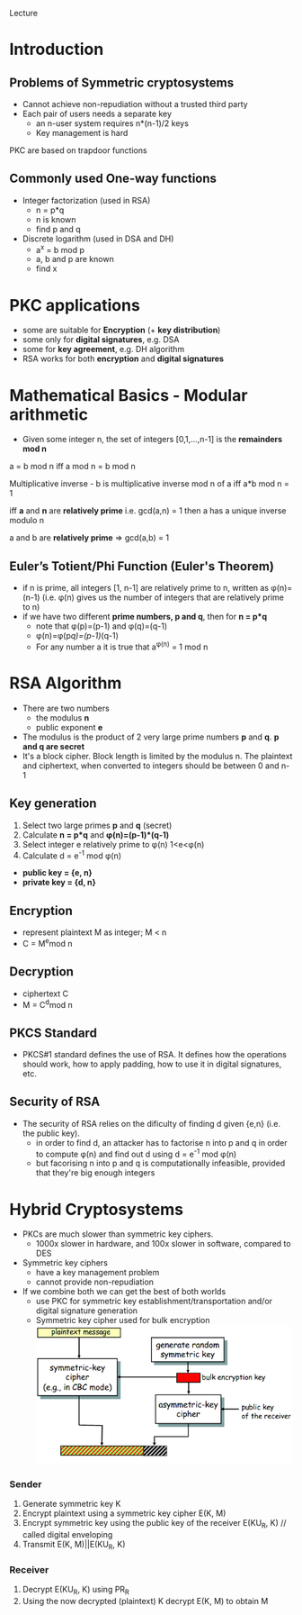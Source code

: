 Lecture

# Introduction
## Problems of Symmetric cryptosystems
- Cannot achieve non-repudiation without a trusted third party
- Each pair of users needs a separate key
	- an n-user system requires n*(n-1)/2 keys
	- Key management is hard
	
PKC are based on trapdoor functions
## Commonly used One-way functions
- Integer factorization (used in RSA)
	- n = p*q
	- n is known
	- find p and q
- Discrete logarithm (used in DSA and DH)
	- a<sup>x</sup> = b mod p
	- a, b and p are known
	- find x
# PKC applications
- some are suitable for **Encryption** (+ **key distribution**)
- some only for **digital signatures**, e.g. DSA
- some for **key agreement**, e.g. DH algorithm
- RSA works for both **encryption** and **digital signatures**

# Mathematical Basics - Modular arithmetic

- Given some integer n, the set of integers [0,1,...,n-1] is the **remainders mod n**

a = b mod n iff a mod n = b mod n

Multiplicative inverse - 
b is multiplicative inverse mod n of a iff a*b mod n = 1

iff **a** and **n** are **relatively prime** i.e. gcd(a,n) = 1 then a has a unique inverse modulo n

a and b are **relatively prime** => gcd(a,b) = 1

## Euler’s Totient/Phi Function (Euler's Theorem)
- if n is prime, all integers [1, n-1] are relatively prime to n, written as φ(n)=(n-1) (i.e. φ(n) gives us the number of integers that are relatively prime to n)
- if we have two different **prime numbers, p and q**, then for **n = p*q**
	- note that φ(p)=(p-1) and φ(q)=(q-1)
	- φ(n)=φ(p*q)=(p-1)*(q-1)
	- For any number a it is true that a<sup>φ(n)</sup> = 1 mod n
# RSA Algorithm
- There are two numbers
	- the modulus **n**
	- public exponent **e**
- The modulus is the product of 2 very large prime numbers **p** and **q**. **p and q are secret**
- It's a block cipher. Block length is limited by the modulus n. The plaintext and ciphertext, when converted to integers should be between 0 and n-1
## Key generation
1. Select two large primes **p** and **q** (secret)
2. Calculate **n = p*q** and **φ(n)=(p-1)*(q-1)**
3. Select integer e relatively prime to φ(n) 1<e<φ(n)
4. Calculate d = e<sup>-1</sup> mod φ(n)
- **public key = {e, n}**
- **private key = {d, n}**
## Encryption
- represent plaintext M as integer; M < n
- C = M<sup>e</sup>mod n
## Decryption
- ciphertext C
- M = C<sup>d</sup>mod n

## PKCS Standard
- PKCS#1 standard defines the use of RSA. It defines how the operations should work, how to apply padding, how to use it in digital signatures, etc.

## Security of RSA
- The security of RSA relies on the dificulty of finding d given {e,n} (i.e. the public key).
	- in order to find d, an attacker has to factorise n into p and q in order to compute φ(n) and find out d using d = e<sup>-1</sup> mod φ(n)
	- but facorising n into p and q is computationally infeasible, provided that they're big enough integers

# Hybrid Cryptosystems
- PKCs are much slower than symmetric key ciphers.
	- 1000x slower in hardware, and 100x slower in software, compared to DES
- Symmetric key ciphers
	- have a key management problem
	- cannot provide non-repudiation
- If we combine both we can get the best of both worlds
	- use PKC for symmetric key establishment/transportation and/or digital signature generation
	- Symmetric key cipher used for bulk encryption
![175d258adb70a3e64556c97b87a5b60c.png](../_resources/9315bf1fc1764a09bc771324e9cf98b6.png)

### Sender
1. Generate symmetric key K
2. Encrypt plaintext using a symmetric key cipher E(K, M)
3. Encrypt symmetric key using the public key of the receiver E(KU<sub>R</sub>, K) // called digital enveloping
4. Transmit E(K, M)||E(KU<sub>R</sub>, K)

### Receiver
1. Decrypt E(KU<sub>R</sub>, K) using PR<sub>R</sub>
2. Using the now decrypted (plaintext) K decrypt E(K, M) to obtain M